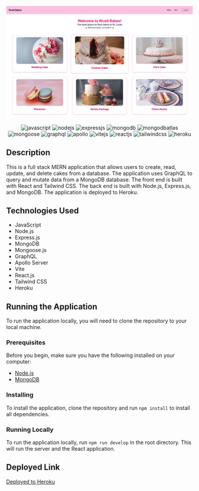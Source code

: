 

<div align="center">

![wustl cake shop](https://github.com/jdhawks2132/cake_photos/blob/main/Screenshot%202023-07-21%20at%2010.16.36%20PM.png?raw=true)

![javascript](https://img.shields.io/badge/JavaScript-323330?style=for-the-badge&logo=javascript&logoColor=F7DF1E)
![nodejs](https://img.shields.io/badge/Node.js-43853D?style=for-the-badge&logo=node.js&logoColor=white)
![expressjs](https://img.shields.io/badge/Express.js-000000?style=for-the-badge&logo=express&logoColor=white)
![mongodb](https://img.shields.io/badge/MongoDB-4EA94B?style=for-the-badge&logo=mongodb&logoColor=white)
![mongodbatlas](https://img.shields.io/badge/MongoDB_Atlas-4EA94B?style=for-the-badge&logo=mongodb&logoColor=white)
![mongoose](https://img.shields.io/badge/Mongoose-880000?style=for-the-badge&logoColor=white)
![graphql](https://img.shields.io/badge/GraphQL-E10098?style=for-the-badge&logo=graphql&logoColor=white)
![apollo](https://img.shields.io/badge/Apollo_Server-8B89CC?style=for-the-badge&logo=apollo-graphql)
![vitejs](https://img.shields.io/badge/Vite-B73BFE?style=for-the-badge&logo=vite&logoColor=FFD62E)
![reactjs](https://img.shields.io/badge/React.js-20232A?style=for-the-badge&logo=react&logoColor=61DAFB)
![tailwindcss](https://img.shields.io/badge/Tailwind_CSS-38B2AC?style=for-the-badge&logo=tailwind-css&logoColor=white)
![heroku](https://img.shields.io/badge/Heroku-430098?style=for-the-badge&logo=heroku&logoColor=white)

</div>

## Description

This is a full stack MERN application that allows users to create, read, update, and delete cakes from a database. The application uses GraphQL to query and mutate data from a MongoDB database. The front end is built with React and Tailwind CSS. The back end is built with Node.js, Express.js, and MongoDB. The application is deployed to Heroku.

## Technologies Used

- JavaScript
- Node.js
- Express.js
- MongoDB
- Mongoose.js
- GraphQL
- Apollo Server
- Vite
- React.js
- Tailwind CSS
- Heroku

## Running the Application

To run the application locally, you will need to clone the repository to your local machine.

### Prerequisites

Before you begin, make sure you have the following installed on your computer:

- [Node.js](https://nodejs.org/en/)
- [MongoDB](https://www.mongodb.com/)

### Installing

To install the application, clone the repository and run `npm install` to install all dependencies.

### Running Locally

To run the application locally, run `npm run develop` in the root directory. This will run the server and the React application.

## Deployed Link

[Deployed to Heroku](https://wustl-bakes-ede421bddc75.herokuapp.com/)